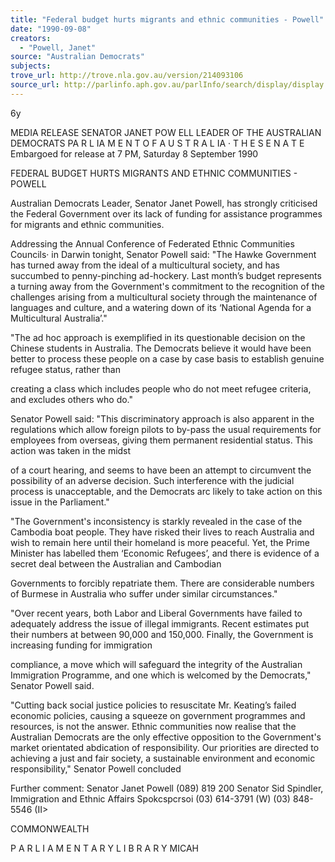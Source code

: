 ```yaml
---
title: "Federal budget hurts migrants and ethnic communities - Powell"
date: "1990-09-08"
creators:
  - "Powell, Janet"
source: "Australian Democrats"
subjects:
trove_url: http://trove.nla.gov.au/version/214093106
source_url: http://parlinfo.aph.gov.au/parlInfo/search/display/display.w3p;query=Id%3A%22media/pressrel/HPR04009006%22
---
```


 6y

 MEDIA RELEASE SENATOR JANET POW ELL LEADER OF THE AUSTRALIAN DEMOCRATS PA R L IA M E N T  O F  A U S T R A L IA  · T H E  S E N A T E Embargoed for release at 7 PM, Saturday 8 September 1990

 FEDERAL BUDGET HURTS MIGRANTS AND ETHNIC COMMUNITIES - POWELL

 Australian Democrats Leader, Senator Janet Powell, has strongly criticised the Federal  Government over its lack of funding for assistance programmes for migrants and ethnic  communities.

 Addressing the Annual Conference of Federated Ethnic Communities Councils· in Darwin  tonight, Senator Powell said: "The Hawke Government has turned away from the ideal of a multicultural society, and has succumbed to penny-pinching ad-hockery. Last month’s  budget represents a turning away from the Government's commitment to the recognition  of the challenges arising from a multicultural society through the maintenance of  languages and culture, and a watering down of its ‘National Agenda for a Multicultural  Australia’."

 "The ad hoc approach is exemplified in its questionable decision on the Chinese  students in Australia. The Democrats believe it would have been better to process  these people on a case by case basis to establish genuine refugee status, rather than 

 creating a class which includes people who do not meet refugee criteria, and excludes  others who do."

 Senator Powell said: "This discriminatory approach is also apparent in the regulations  which allow foreign pilots to by-pass the usual requirements for employees from  overseas, giving them permanent residential status. This action was taken in the midst 

 of a court hearing, and seems to have been an attempt to circumvent the possibility of  an adverse decision. Such interference with the judicial process is unacceptable, and  the Democrats arc likely to take action on this issue in the Parliament."

 "The Government's inconsistency is starkly revealed in the case of the Cambodia boat  people. They have risked their lives to reach Australia and wish to remain here until  their homeland is more peaceful. Yet, the Prime Minister has labelled them ‘Economic  Refugees’, and there is evidence of a secret deal between the Australian and Cambodian 

 Governments to forcibly repatriate them. There are considerable numbers of Burmese in  Australia who suffer under similar circumstances."

 "Over recent years, both Labor and Liberal Governments have failed to adequately  address the issue of illegal immigrants. Recent estimates put their numbers at between  90,000 and 150,000. Finally, the Government is increasing funding for immigration 

 compliance, a move which will safeguard the integrity of the Australian Immigration  Programme, and one which is welcomed by the Democrats," Senator Powell said.

 "Cutting back social justice policies to resuscitate Mr. Keating’s failed economic  policies, causing a squeeze on government programmes and resources, is not the answer.  Ethnic communities now realise that the Australian Democrats are the only effective  opposition to the Government's market orientated abdication of responsibility. Our  priorities are directed to achieving a just and fair society, a sustainable  environment and economic responsibility," Senator Powell concluded

 Further comment: Senator Janet Powell (089) 819 200  Senator Sid Spindler, Immigration and Ethnic Affairs Spokcspcrsoi  (03) 614-3791 (W) (03) 848-5546 (II>

 COMMONWEALTH 

 P A R L I A M E N T A R Y  L I B R A R Y   MICAH

